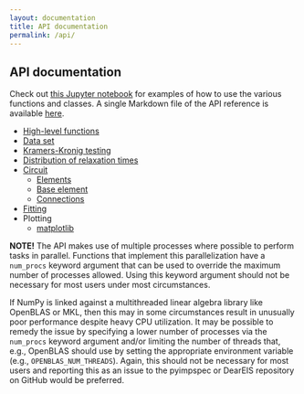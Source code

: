 ```yaml
---
layout: documentation
title: API documentation
permalink: /api/
---
```


## API documentation

Check out [this Jupyter notebook](https://github.com/vyrjana/pyimpspec/blob/main/examples/examples.ipynb) for examples of how to use the various functions and classes.
A single Markdown file of the API reference is available [here](https://raw.githubusercontent.com/vyrjana/pyimpspec/gh-pages/documentation/API.md).

- [High-level functions](https://vyrjana.github.io/pyimpspec/api/high-level-functions)
- [Data set](https://vyrjana.github.io/pyimpspec/api/data-set)
- [Kramers-Kronig testing](https://vyrjana.github.io/pyimpspec/api/kramers-kronig)
- [Distribution of relaxation times](https://vyrjana.github.io/pyimpspec/api/drt)
- [Circuit](https://vyrjana.github.io/pyimpspec/api/circuit)
    - [Elements](https://vyrjana.github.io/pyimpspec/api/elements)
    - [Base element](https://vyrjana.github.io/pyimpspec/api/base-element)
    - [Connections](https://vyrjana.github.io/pyimpspec/api/connections)
- [Fitting](https://vyrjana.github.io/pyimpspec/api/fitting)
- Plotting
  - [matplotlib](https://vyrjana.github.io/pyimpspec/api/plot-mpl)


**NOTE!** The API makes use of multiple processes where possible to perform tasks in parallel. Functions that implement this parallelization have a `num_procs` keyword argument that can be used to override the maximum number of processes allowed. Using this keyword argument should not be necessary for most users under most circumstances.

If NumPy is linked against a multithreaded linear algebra library like OpenBLAS or MKL, then this may in some circumstances result in unusually poor performance despite heavy CPU utilization. It may be possible to remedy the issue by specifying a lower number of processes via the `num_procs` keyword argument and/or limiting the number of threads that, e.g., OpenBLAS should use by setting the appropriate environment variable (e.g., `OPENBLAS_NUM_THREADS`). Again, this should not be necessary for most users and reporting this as an issue to the pyimpspec or DearEIS repository on GitHub would be preferred.


